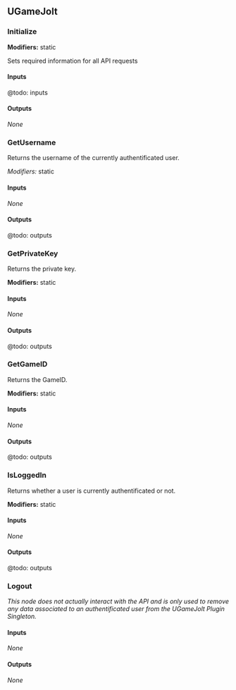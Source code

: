 ## UGameJolt

### Initialize

**Modifiers:** static

Sets required information for all API requests

#### Inputs

@todo: inputs

#### Outputs

*None*

### GetUsername

Returns the username of the currently authentificated user.

*Modifiers:* static

#### Inputs

*None*

#### Outputs

@todo: outputs


### GetPrivateKey

Returns the private key.

**Modifiers:** static

#### Inputs

*None*

#### Outputs

@todo: outputs

### GetGameID

Returns the GameID.

**Modifiers:** static

#### Inputs

*None*

#### Outputs

@todo: outputs

### IsLoggedIn

Returns whether a user is currently authentificated or not.

**Modifiers:** static

#### Inputs

*None*

#### Outputs

@todo: outputs

### Logout

*This node does not actually interact with the API and is only used to remove any data associated to an authentificated user from the UGameJolt Plugin Singleton.*

#### Inputs

*None*

#### Outputs

*None*
